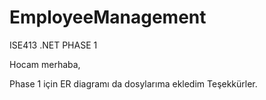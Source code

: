 # EmployeeManagement
ISE413 .NET PHASE 1

Hocam merhaba,

Phase 1 için ER diagramı da dosylarıma ekledim
Teşekkürler.
